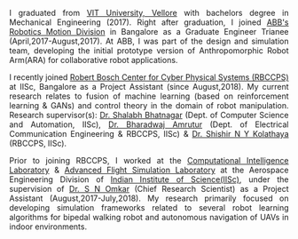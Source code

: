 <p class="about-p" align="justify">
I graduated from <a href="http://www.vit.ac.in/" class="md-link">VIT University, Vellore</a> with bachelors degree in Mechanical Engineering (2017). Right after graduation, I joined <a href="https://new.abb.com/products/robotics" class="md-link">ABB's Robotics Motion Division</a> in Bangalore as a Graduate Engineer Trianee (April,2017-August,2017). At ABB, I was part of the design and simulation team, developing the initial prototype version of Anthropomorphic Robot Arm(ARA) for collaborative robot applications.</p>  

<p class="about-p" align="justify">
I recently joined <a href="http://www.rbccps.org/" class="md-link">Robert Bosch Center for Cyber Physical Systems (RBCCPS)</a> at IISc, Bangalore as a Project Assistant (since August,2018). My current research relates to fusion of machine learning (based on reinforcement learning & GANs) and control theory in the domain of robot manipulation. Research supervisor(s): <a href="https://drona.csa.iisc.ac.in/~shalabh/" class="md-link"> Dr. Shalabh Bhatnagar</a> (Dept. of Computer Science and Automation, IISc), <a href="http://www.cense.iisc.ac.in/bharadwaj-amrutur" class="md-link">Dr. Bharadwaj Amrutur</a> (Dept. of Electrical Communication Engineering & RBCCPS, IISc) & <a href="https://shishirny.github.io/" class="md-link">Dr. Shishir N Y Kolathaya</a> (RBCCPS, IISc).
</p>

<p class="about-p" align="justify">
Prior to joining RBCCPS, I worked at the <a href="https://sites.google.com/site/compintellab/home" class="md-link">Computational Intelligence Laboratory</a> & <a href="https://sites.google.com/site/compintellab/home/uavla" class="md-link">Advanced Flight Simulation Laboratory</a> at the Aerospace Engineering Division of <a href="https://iisc.ac.in/" class="md-link">Indian Institute of Science(IISc)</a>, under the supervision of <a href="http://www.aero.iisc.ernet.in/people/s-n-omkar/" class="md-link">Dr. S N Omkar</a> (Chief Research Scientist) as a Project Assistant (August,2017-July,2018). My research primarily focused on developing simulation frameworks related to several robot learning algorithms for bipedal walking robot and autonomous navigation of UAVs in indoor environments.</p>   
